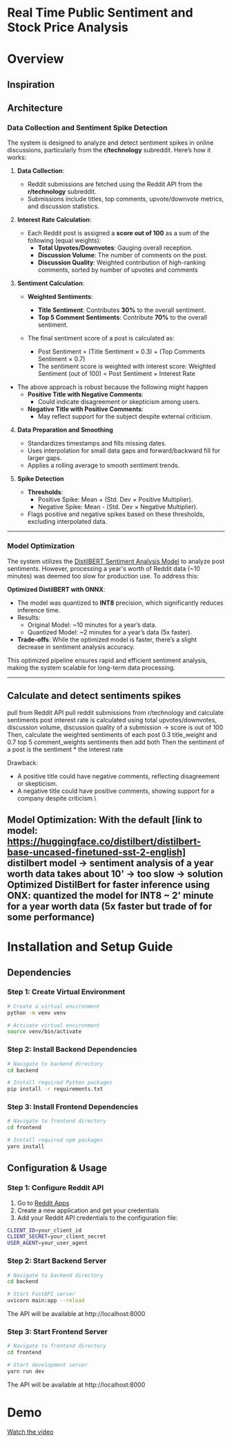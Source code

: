 # Real Time Public Sentiment and Stock Price Analysis
# Overview
## Inspiration
## Architecture
### Data Collection and Sentiment Spike Detection

The system is designed to analyze and detect sentiment spikes in online discussions, particularly from the **r/technology** subreddit. Here’s how it works:

1. **Data Collection**:
   - Reddit submissions are fetched using the Reddit API from the **r/technology** subreddit.
   - Submissions include titles, top comments, upvote/downvote metrics, and discussion statistics.

2. **Interest Rate Calculation**:
   - Each Reddit post is assigned a **score out of 100** as a sum of the following (equal weights):
     - **Total Upvotes/Downvotes**: Gauging overall reception.
     - **Discussion Volume**: The number of comments on the post.
     - **Discussion Quality**: Weighted contribution of high-ranking comments, sorted by number of upvotes and comments

3. **Sentiment Calculation**:
   - **Weighted Sentiments**:
     - **Title Sentiment**: Contributes **30%** to the overall sentiment.
     - **Top 5 Comment Sentiments**: Contribute **70%** to the overall sentiment.
    
   - The final sentiment score of a post is calculated as:  
     - Post Sentiment = (Title Sentiment × 0.3) + (Top Comments Sentiment × 0.7) 
     - The sentiment score is weighted with interest score:  Weighted Sentiment (out of 100) = Post Sentiment × Interest Rate 

- The above approach is robust because the following might happen
    - **Positive Title with Negative Comments**:
        - Could indicate disagreement or skepticism among users.
    - **Negative Title with Positive Comments**:
        - May reflect support for the subject despite external criticism.

4. **Data Preparation and Smoothing**
   - Standardizes timestamps and fills missing dates.
   - Uses interpolation for small data gaps and forward/backward fill for larger gaps.
   - Applies a rolling average to smooth sentiment trends.

5. **Spike Detection**
   - **Thresholds**:
     - Positive Spike: Mean + (Std. Dev × Positive Multiplier).
     - Negative Spike: Mean - (Std. Dev × Negative Multiplier).
   - Flags positive and negative spikes based on these thresholds, excluding interpolated data.

---
### Model Optimization

The system utilizes the [DistilBERT Sentiment Analysis Model](https://huggingface.co/distilbert/distilbert-base-uncased-finetuned-sst-2-english) to analyze post sentiments. However, processing a year's worth of Reddit data (~10 minutes) was deemed too slow for production use. To address this:

**Optimized DistilBERT with ONNX**:
   - The model was quantized to **INT8** precision, which significantly reduces inference time.
   - Results:
     - Original Model: ~10 minutes for a year’s data.
     - Quantized Model: ~2 minutes for a year’s data (5x faster).
   - **Trade-offs**: While the optimized model is faster, there’s a slight decrease in sentiment analysis accuracy.

This optimized pipeline ensures rapid and efficient sentiment analysis, making the system scalable for long-term data processing.

---
## Calculate and detect sentiments spikes
pull from Reddit API
pull reddit submissions from r/technology and calculate sentiments
post interest rate is calculated using total upvotes/downvotes, discussion volume, discussion quality of a submission -> score is out of 100
Then, calculate the weighted sentiments of each post 0.3 title_weight and 0.7 top 5 comment_weights sentiments then add both
Then the sentiment of a post is the sentiment * the interest rate

Drawback:
- A positive title could have negative comments, reflecting disagreement or skepticism.
- A negative title could have positive comments, showing support for a company despite criticism.\

Model Optimization: 
With the default [link to model: https://huggingface.co/distilbert/distilbert-base-uncased-finetuned-sst-2-english] distilbert model
-> sentiment analysis of a year worth data takes about 10' -> too slow
-> solution Optimized DistilBert for faster inference using ONX: quantized the model for INT8  ~ 2' minute for a year worth data (5x faster but trade of for some performance)
---

# Installation and Setup Guide

## Dependencies

### Step 1: Create Virtual Environment
```bash
# Create a virtual environment
python -m venv venv

# Activate virtual environment
source venv/bin/activate
```
### Step 2: Install Backend Dependencies
```bash
# Navigate to backend directory
cd backend

# Install required Python packages
pip install -r requirements.txt
```
### Step 3: Install Frontend Dependencies
```bash
# Navigate to frontend directory  
cd frontend

# Install required npm packages
yarn install
```
## Configuration & Usage

### Step 1: Configure Reddit API
1. Go to [Reddit Apps](https://www.reddit.com/prefs/apps)
2. Create a new application and get your credentials
3. Add your Reddit API credentials to the configuration file:
```bash
CLIENT_ID=your_client_id
CLIENT_SECRET=your_client_secret
USER_AGENT=your_user_agent
```

### Step 2: Start Backend Server
```bash
# Navigate to backend directory
cd backend

# Start FastAPI server
uvicorn main:app --reload
```
The API will be available at http://localhost:8000

### Step 3: Start Frontend Server
```bash
# Navigate to frontend directory
cd frontend

# Start development server
yarn run dev
```
The API will be available at http://localhost:8000

# Demo
[Watch the video](https://youtu.be/8WFTdLFnzp4)



